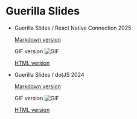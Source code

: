 # Guerilla Slides

* Guerilla Slides / React Native Connection 2025

  [Markdown version](guerilla-slides-2024-dotjs.md)
  
  GIF version
  ![GIF](https://orel.garga.net/guerilla-slides-2025-react-native-connection.gif)

  [HTML version](https://orel.garga.net/guerilla-slides-2025-react-native-connection/)

* Guerilla Slides / dotJS 2024

  [Markdown version](guerilla-slides-2024-dotjs.md)
  
  GIF version
  ![GIF](https://orel.garga.net/guerilla-slides-2024-dotjs.gif)

  [HTML version](https://orel.garga.net/guerilla-slides-2024-dotjs/)
